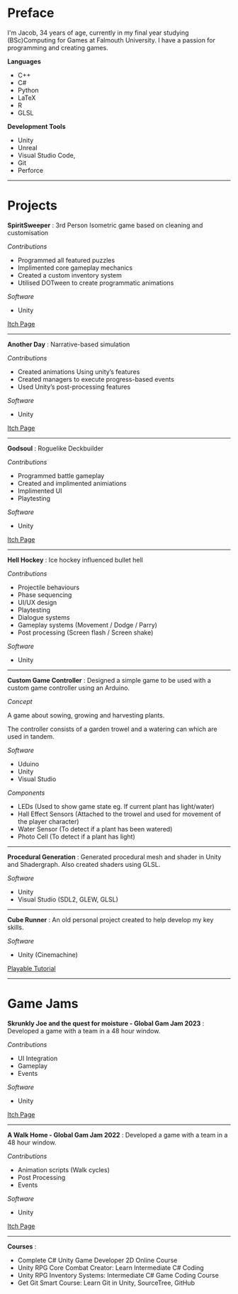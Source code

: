# Preface
I'm Jacob, 34 years of age, currently in my final year studying (BSc)Computing for Games at Falmouth University. I have a passion for programming and creating games.

**Languages**

- C++
- C#
- Python
- LaTeX
- R
- GLSL

**Development Tools**

- Unity
- Unreal 
- Visual Studio Code, 
- Git 
- Perforce

---

# Projects

**SpiritSweeper** : 3rd Person Isometric game based on cleaning and customisation

*Contributions*
- Programmed all featured puzzles
- Implimented core gameplay mechanics
- Created a custom inventory system
- Utilised DOTween to create programmatic animations

*Software*
- Unity

[Itch Page](https://strange-folk-studios.itch.io/spiritsweeper)

---

**Another Day** : Narrative-based simulation

*Contributions*
- Created animations Using unity’s features
- Created managers to execute progress-based events
- Used Unity’s post-processing features

*Software*
- Unity

[Itch Page](https://another-dollar-studios.itch.io/another-day)

---

**Godsoul** : Roguelike Deckbuilder

*Contributions*
- Programmed battle gameplay
- Created and implimented animiations
- Implimented UI
- Playtesting

*Software*
- Unity

[Itch Page](https://godsoul-guy.itch.io/godsoul)

---

**Hell Hockey** : Ice hockey influenced bullet hell

*Contributions*
- Projectile behaviours
- Phase sequencing
- UI/UX design
- Playtesting
- Dialogue systems 
- Gameplay systems (Movement / Dodge / Parry)
- Post processing (Screen flash / Screen shake)

*Software*
- Unity

---

**Custom Game Controller** : Designed a simple game to be used with a custom game controller using an Arduino. 

*Concept*

A game about sowing, growing and harvesting plants.

The controller consists of a garden trowel and a watering can which are used in tandem.

*Software*
- Uduino
- Unity
- Visual Studio

*Components*
- LEDs (Used to show game state eg. If current plant has light/water)
- Hall Effect Sensors (Attached to the trowel and used for movement of the player character)
- Water Sensor (To detect if a plant has been watered)
- Photo Cell (To detect if a plant has light)

---

**Procedural Generation** : Generated procedural mesh and shader in Unity and Shadergraph. Also created shaders using GLSL.

*Software*
- Unity
- Visual Studio (SDL2, GLEW, GLSL)

---

**Cube Runner** : An old personal project created to help develop my key skills.

*Software*
- Unity (Cinemachine)

[Playable Tutorial](https://sharemygame.com/@Mo0mba/added-colours)

---

# Game Jams

**Skrunkly Joe and the quest for moisture  - Global Gam Jam 2023** : Developed a game with a team in a 48 hour window. 

*Contributions*
- UI Integration
- Gameplay
- Events

*Software*
- Unity

[Itch Page](https://skrunklyjoe.itch.io/skrunkly-joe-and-the-quest-for-moisture)

---

**A Walk Home - Global Gam Jam 2022** : Developed a game with a team in a 48 hour window. 

*Contributions*
- Animation scripts (Walk cycles)
- Post Processing
- Events

*Software*
- Unity

[Itch Page](https://katie-campkin.itch.io/a-walk-home)

---

**Courses** : 

- Complete C# Unity Game Developer 2D Online Course
- Unity RPG Core Combat Creator: Learn Intermediate C# Coding
- Unity RPG Inventory Systems: Intermediate C# Game Coding Course
- Get Git Smart Course: Learn Git in Unity, SourceTree, GitHub



